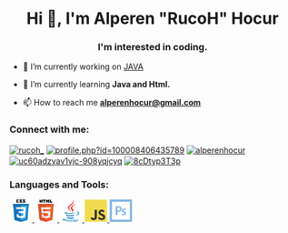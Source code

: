 <h1 align="center">Hi 👋, I'm Alperen "RucoH" Hocur</h1>
<h3 align="center">I'm interested in coding.</h3>

- 🔭 I’m currently working on [JAVA](https://github.com/RucoH/Java)

- 🌱 I’m currently learning **Java and Html.**

- 📫 How to reach me **alperenhocur@gmail.com**

<h3 align="left">Connect with me:</h3>
<p align="left">
<a href="https://twitter.com/rucoh_" target="blank"><img align="center" src="https://raw.githubusercontent.com/rahuldkjain/github-profile-readme-generator/master/src/images/icons/Social/twitter.svg" alt="rucoh_" height="30" width="40" /></a>
<a href="https://fb.com/profile.php?id=100008406435789" target="blank"><img align="center" src="https://raw.githubusercontent.com/rahuldkjain/github-profile-readme-generator/master/src/images/icons/Social/facebook.svg" alt="profile.php?id=100008406435789" height="30" width="40" /></a>
<a href="https://instagram.com/alperenhocur" target="blank"><img align="center" src="https://raw.githubusercontent.com/rahuldkjain/github-profile-readme-generator/master/src/images/icons/Social/instagram.svg" alt="alperenhocur" height="30" width="40" /></a>
<a href="https://www.youtube.com/c/uc60adzvav1vjc-908yqjcyq" target="blank"><img align="center" src="https://raw.githubusercontent.com/rahuldkjain/github-profile-readme-generator/master/src/images/icons/Social/youtube.svg" alt="uc60adzvav1vjc-908yqjcyq" height="30" width="40" /></a>
<a href="https://discord.gg/8cDtyp3T3p" target="blank"><img align="center" src="https://raw.githubusercontent.com/rahuldkjain/github-profile-readme-generator/master/src/images/icons/Social/discord.svg" alt="8cDtyp3T3p" height="30" width="40" /></a>
</p>

<h3 align="left">Languages and Tools:</h3>
<p align="left"> <a href="https://www.w3schools.com/css/" target="_blank" rel="noreferrer"> <img src="https://raw.githubusercontent.com/devicons/devicon/master/icons/css3/css3-original-wordmark.svg" alt="css3" width="40" height="40"/> </a> <a href="https://www.w3.org/html/" target="_blank" rel="noreferrer"> <img src="https://raw.githubusercontent.com/devicons/devicon/master/icons/html5/html5-original-wordmark.svg" alt="html5" width="40" height="40"/> </a> <a href="https://www.java.com" target="_blank" rel="noreferrer"> <img src="https://raw.githubusercontent.com/devicons/devicon/master/icons/java/java-original.svg" alt="java" width="40" height="40"/> </a> <a href="https://developer.mozilla.org/en-US/docs/Web/JavaScript" target="_blank" rel="noreferrer"> <img src="https://raw.githubusercontent.com/devicons/devicon/master/icons/javascript/javascript-original.svg" alt="javascript" width="40" height="40"/> </a> <a href="https://www.photoshop.com/en" target="_blank" rel="noreferrer"> <img src="https://raw.githubusercontent.com/devicons/devicon/master/icons/photoshop/photoshop-line.svg" alt="photoshop" width="40" height="40"/> </a> </p>
